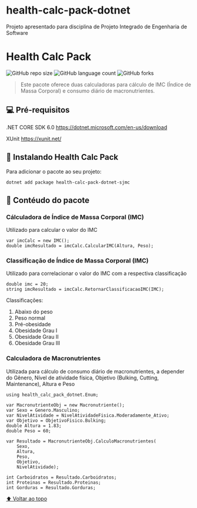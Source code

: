 # health-calc-pack-dotnet
Projeto apresentado para disciplina de Projeto Integrado de Engenharia de Software
# Health Calc Pack

<!---Esses são exemplos. Veja https://shields.io para outras pessoas ou para personalizar este conjunto de escudos. Você pode querer incluir dependências, status do projeto e informações de licença aqui--->

![GitHub repo size](https://img.shields.io/github/repo-size/iuricode/README-template?style=for-the-badge)
![GitHub language count](https://img.shields.io/github/languages/count/iuricode/README-template?style=for-the-badge)
![GitHub forks](https://img.shields.io/github/forks/iuricode/README-template?style=for-the-badge)


> Este pacote oferece duas calculadoras para cálculo de IMC (Índice de Massa Corporal) e consumo diário de macronutrientes.

## 💻 Pré-requisitos

.NET CORE SDK 6.0
https://dotnet.microsoft.com/en-us/download

XUnit
https://xunit.net/

## 🚀 Instalando Health Calc Pack
Para adicionar o pacote ao seu projeto:

`dotnet add package health-calc-pack-dotnet-sjmc`

## 📄 Contéudo do pacote

### Cálculadora de Índice de Massa Corporal (IMC)
Utilizado para calcular o valor do IMC

```
var imcCalc = new IMC();
double imcResultado = imcCalc.CalcularIMC(Altura, Peso);
```

### Classificação de Índice de Massa Corporal (IMC)
Utilizado para correlacionar o valor do IMC com a respectiva classificação

```
double imc = 20;
string imcResultado = imcCalc.RetornarClassificacaoIMC(IMC);
```

Classificações:
1. Abaixo do peso
2. Peso normal
3. Pré-obesidade
4. Obesidade Grau I
5. Obesidade Grau II
6. Obesidade Grau III

### Calculadora de Macronutrientes
Utilizada para cálculo de consumo diário de macronutrientes, a depender do Gênero, Nível de atividade física, Objetivo (Bulking, Cutting, Maintenance), Altura e Peso

```
using health_calc_pack_dotnet.Enum;

var MacronutrienteObj = new Macronutriente();
var Sexo = Genero.Masculino;
var NivelAtividade = NivelAtividadeFisica.Moderadamente_Ativo;
var Objetivo = ObjetivoFisico.Bulking;
double Altura = 1.83;
double Peso = 60;

var Resultado = MacronutrienteObj.CalculoMacronutrientes(
    Sexo,
    Altura,
    Peso,
    Objetivo,
    NivelAtividade);
    
int Carboidratos = Resultado.Carboidratos;
int Proteinas = Resultado.Proteinas;
int Gorduras = Resultado.Gorduras;
```


[⬆ Voltar ao topo](#nome-do-projeto)<br>

